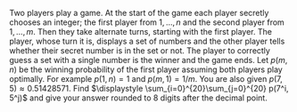 Two players play a game. At the start of the game each player secretly chooses an integer; the first player from $1,...,n$ and the second player from $1,...,m$. Then they take alternate turns, starting with the first player. The player, whose turn it is, displays a set of numbers and the other player tells whether their secret number is in the set or not. The player to correctly guess a set with a single number is the winner and the game ends.
Let $p(m,n)$ be the winning probability of the first player assuming both players play optimally. For example $p(1, n) = 1$ and $p(m, 1) = 1/m$.
You are also given $p(7,5) \approx 0.51428571$.
Find $\displaystyle \sum_{i=0}^{20}\sum_{j=0}^{20} p(7^i, 5^j)$ and give your answer rounded to 8 digits after the decimal point.